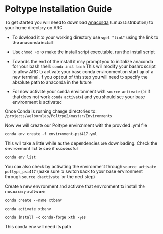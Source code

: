 # Poltype Installation Guide

To get started you will need to download [Anaconda](https://www.anaconda.com/download#) (Linux Distribution) to your home directory on ARC

- To dowload it to your working directory use `wget "link"` using the link to the anaconda install 

- Use `chmod +x` to make the install script executable, run the install script

- Towards the end of the install it may prompt you to initialize anaconda for your bash shell: `conda init bash`
  This will modify your bashrc script to allow ARC to activate your base conda environment on start up of a new terminal. If you opt out of this step you will need to specify the absolute path to anaconda in the future

- For now activate your conda environment with `source activate` (or if that does not work `conda activate`) and you should see your base environment is activated


Once Conda is running change directories to: `/projects/welbornlab/Poltype2/master/Environments`

Now we will create our Poltype environment with the provided .yml file 

`conda env create -f environment-psi417.yml`

This will take a little while as the dependencies are downloading. Check the environment list to see if successful

`conda env list`

You can also check by activating the environment through `source activate poltype_psi417` (make sure to switch back to your base environment through `source deactivate` for the next step) 

Create a new environment and activate that environment to install the necessary software

`conda create --name xtbenv`

`conda activate xtbenv`

`conda install -c conda-forge xtb -yes`

This conda env will need its path 


